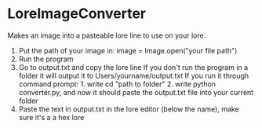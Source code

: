 # LoreImageConverter
Makes an image into a pasteable lore line to use on your lore.

1. Put the path of your image in: image = Image.open("your file path")
2. Run the program
3. Go to output.txt and copy the lore line
    If you don't run the program in a folder it will output it to Users/yourname/output.txt
    If you run it through command prompt:
        1. write cd "path to folder"
        2. write python converter.py, and now it should paste the output.txt file into your current folder
4. Paste the text in output.txt in the lore editor (below the name), make sure it's a a hex lore
